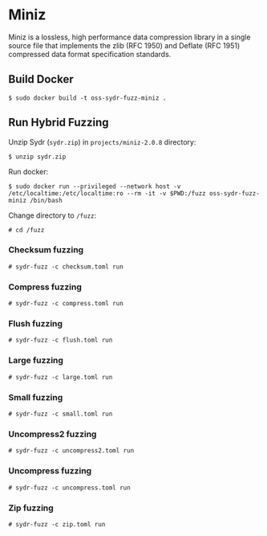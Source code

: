 # Miniz

Miniz is a lossless, high performance data compression library in a single
source file that implements the zlib (RFC 1950) and Deflate (RFC 1951)
compressed data format specification standards.

## Build Docker

    $ sudo docker build -t oss-sydr-fuzz-miniz .

## Run Hybrid Fuzzing

Unzip Sydr (`sydr.zip`) in `projects/miniz-2.0.8` directory:

    $ unzip sydr.zip

Run docker:

    $ sudo docker run --privileged --network host -v /etc/localtime:/etc/localtime:ro --rm -it -v $PWD:/fuzz oss-sydr-fuzz-miniz /bin/bash

Change directory to `/fuzz`:

    # cd /fuzz

### Checksum fuzzing

    # sydr-fuzz -c checksum.toml run

### Compress fuzzing

    # sydr-fuzz -c compress.toml run

### Flush fuzzing

    # sydr-fuzz -c flush.toml run

### Large fuzzing

    # sydr-fuzz -c large.toml run

### Small fuzzing

    # sydr-fuzz -c small.toml run

### Uncompress2 fuzzing

    # sydr-fuzz -c uncompress2.toml run

### Uncompress fuzzing

    # sydr-fuzz -c uncompress.toml run

### Zip fuzzing

    # sydr-fuzz -c zip.toml run
